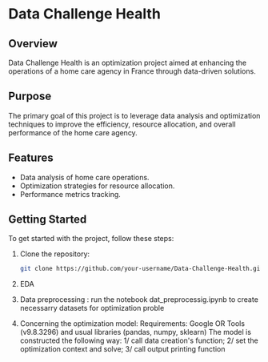 # Data Challenge Health

## Overview

Data Challenge Health is an optimization project aimed at enhancing the operations of a home care agency in France through data-driven solutions.

## Purpose

The primary goal of this project is to leverage data analysis and optimization techniques to improve the efficiency, resource allocation, and overall performance of the home care agency.

## Features

- Data analysis of home care operations.
- Optimization strategies for resource allocation.
- Performance metrics tracking.

## Getting Started

To get started with the project, follow these steps:

1. Clone the repository:

   ```bash
   git clone https://github.com/your-username/Data-Challenge-Health.git

   ```

2. EDA

3. Data preprocessing : run the notebook dat_preprocessig.ipynb to create necessarry datasets for optimization proble

4. Concerning the optimization model:
   Requirements: Google OR Tools (v9.8.3296) and usual libraries (pandas, numpy, sklearn)
   The model is constructed the following way: 1/ call data creation's function; 2/ set the optimization context and solve; 3/ call output printing function
